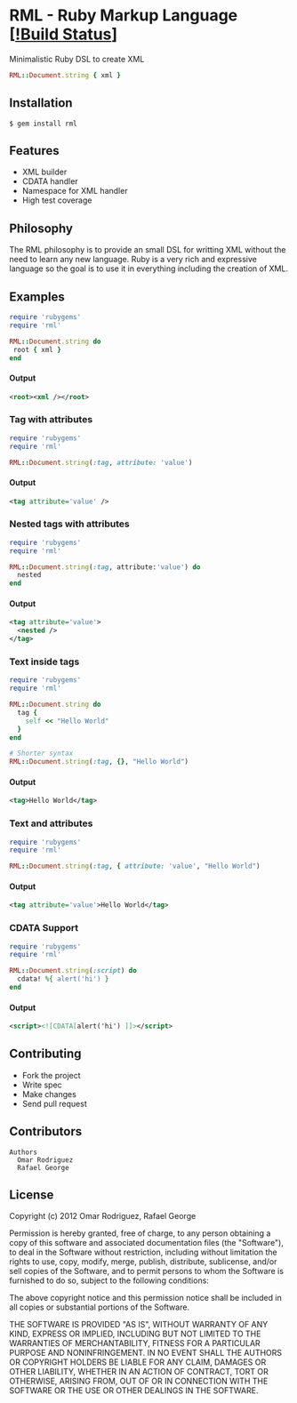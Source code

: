 RML - Ruby Markup Language
[[!Build Status](https://secure.travis-ci.org/2hf/rml)]
===

Minimalistic Ruby DSL to create XML

```ruby
RML::Document.string { xml }
```

## Installation

    $ gem install rml

## Features

  * XML builder 
  * CDATA handler
  * Namespace for XML handler
  * High test coverage

## Philosophy 

  The RML philosophy is to provide an small DSL for writting XML without
  the need to learn any new language. Ruby is a very rich and expressive
  language so the goal is to use it in everything including the creation
  of XML.

## Examples

```ruby
require 'rubygems'
require 'rml'

RML::Document.string do
 root { xml }
end
```
#### Output
```xml
<root><xml /></root>
```

### Tag with attributes
```ruby
require 'rubygems'
require 'rml'

RML::Document.string(:tag, attribute: 'value') 
```

#### Output
```xml
<tag attribute='value' />
```

### Nested tags with attributes
```ruby
require 'rubygems'
require 'rml'

RML::Document.string(:tag, attribute:'value') do 
  nested
end
```

#### Output
```xml
<tag attribute='value'>
  <nested />
</tag>
```

### Text inside tags
```ruby
require 'rubygems'
require 'rml'

RML::Document.string do 
  tag { 
    self << "Hello World"
  }
end

# Shorter syntax
RML::Document.string(:tag, {}, "Hello World")
```

#### Output
```xml
<tag>Hello World</tag>
```

### Text and attributes
```ruby
require 'rubygems'
require 'rml'

RML::Document.string(:tag, { attribute: 'value', "Hello World")
```

#### Output
```xml
<tag attribute='value'>Hello World</tag>
```

### CDATA Support
```ruby
require 'rubygems'
require 'rml'

RML::Document.string(:script) do
  cdata! %{ alert('hi') }
end
```

#### Output
```xml
<script><![CDATA[alert('hi') ]]></script>
```

## Contributing

* Fork the project
* Write spec 
* Make changes 
* Send pull request

## Contributors
``` 
Authors
  Omar Rodriguez
  Rafael George
```

## License
Copyright (c) 2012 Omar Rodriguez, Rafael George

Permission is hereby granted, free of charge, to any person obtaining
a copy of this software and associated documentation files (the
"Software"), to deal in the Software without restriction, including
without limitation the rights to use, copy, modify, merge, publish,
distribute, sublicense, and/or sell copies of the Software, and to
permit persons to whom the Software is furnished to do so, subject to
the following conditions:

The above copyright notice and this permission notice shall be
included in all copies or substantial portions of the Software.

THE SOFTWARE IS PROVIDED "AS IS", WITHOUT WARRANTY OF ANY KIND,
EXPRESS OR IMPLIED, INCLUDING BUT NOT LIMITED TO THE WARRANTIES OF
MERCHANTABILITY, FITNESS FOR A PARTICULAR PURPOSE AND
NONINFRINGEMENT. IN NO EVENT SHALL THE AUTHORS OR COPYRIGHT HOLDERS BE
LIABLE FOR ANY CLAIM, DAMAGES OR OTHER LIABILITY, WHETHER IN AN ACTION
OF CONTRACT, TORT OR OTHERWISE, ARISING FROM, OUT OF OR IN CONNECTION
WITH THE SOFTWARE OR THE USE OR OTHER DEALINGS IN THE SOFTWARE.
